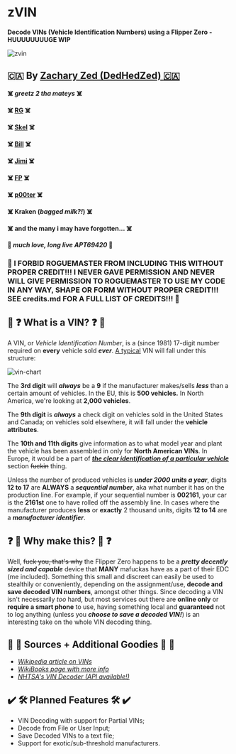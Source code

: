 # zVIN
**Decode VINs (Vehicle Identification Numbers) using a Flipper Zero - HUUUUUUUUGE WIP**

![zvin](https://github.com/dedhedzed/zVIN/assets/106502744/94fa7b2d-da4d-43ae-ad56-403c133bad80)

:canada: By [Zachary Zed (DedHedZed) :canada:](https://github.com/dedhedzed/ "well in theory it's Zachariah Zed the Third, His Supreme Excellency, but I go by Zed.")
-----
**:skull_and_crossbones: *greetz 2 tha mateys* :skull_and_crossbones:**

**:skull_and_crossbones: [RG](https://github.com/RocketGod-git "the one and only muffugin rocketgod" ) :skull_and_crossbones:**

**:skull_and_crossbones: [Skel](https://github.com/SkeletonMan03 "skeletanarchy mafuckaaaaz" ) :skull_and_crossbones:**

**:skull_and_crossbones: [Bill](https://github.com/billNYEusesMYwifi "inertia is a property of matter ;)" ) :skull_and_crossbones:**

**:skull_and_crossbones: [Jimi](https://github.com/jimilinuxguy "shanita d ;)" ) :skull_and_crossbones:**

**:skull_and_crossbones: [FP](https://github.com/FalsePhilosopher "i don't chase hoes, hoes chase me" ) :skull_and_crossbones:**

**:skull_and_crossbones: [p00ter](https://github.com/sierra-tang0 "microwave it" ) :skull_and_crossbones:**

**:skull_and_crossbones: Kraken (*bagged milk?!*) :skull_and_crossbones:**

**:skull_and_crossbones: and the many i may have forgotten... :skull_and_crossbones:**

**:metal: ***much love, long live APT69420*** :metal:**
### :fu: I FORBID ROGUEMASTER FROM INCLUDING THIS WITHOUT PROPER CREDIT!!! I NEVER GAVE PERMISSION AND NEVER WILL GIVE PERMISSION TO ROGUEMASTER TO USE MY CODE IN ANY WAY, SHAPE OR FORM WITHOUT PROPER CREDIT!!! SEE credits.md FOR A FULL LIST OF CREDITS!!! :fu:

## 🚗 ❓ What is a VIN? ❓ 🚗

A VIN, or *Vehicle Identification Number*, is a (since 1981) 17-digit number required on **every** vehicle sold ***ever***. [A typical](https://www.iso.org/standard/52200.html "ISO 3779") VIN will fall under this structure:

![vin-chart](https://github.com/dedhedzed/zVIN/assets/106502744/9e34fe8b-60e9-498a-ad83-b30f13b11dec)

The **3rd digit** will ***always*** be a **9** if the manufacturer makes/sells ***less*** than a certain amount of vehicles. In the EU, this is **500 vehicles.** In North America, we're looking at **2,000 vehicles**.

The **9th digit** is ***always*** a check digit on vehicles sold in the United States and Canada; on vehicles sold elsewhere, it will fall under the **vehicle attributes**. 

The **10th and 11th digits** give information as to what model year and plant the vehicle has been assembled in only for **North American VINs**. In Europe, it would be a part of [***the clear identification of a particular vehicle***](https://en.wikipedia.org/wiki/Vehicle_identification_number#Components) section ~~fuckin~~ thing.

Unless the number of produced vehicles is ***under 2000 units a year***, digits **12 to 17** are **ALWAYS** a ***sequential number***, aka what number it has on the production line. For example, if your sequential number is **002161**, your car is the **2161st** one to have rolled off the assembly line. In cases where the manufacturer produces **less** or **exactly** 2 thousand units, digits **12 to 14** are a ***manufacturer identifier***.

## ❓ 🧠 Why make this? :brain: ❓

Well, ~~fuck you, that's why~~ the Flipper Zero happens to be a ***pretty decently sized and capable*** device that **MANY** mafuckas have as a part of their EDC (me included). Something this small and discreet can easily be used to stealthily or conveniently, depending on the assignment/use, **decode and save decoded VIN numbers**, amongst other things. Since decoding a VIN isn't necessarily *too* hard, but most services out there are **online only** or **require a smart phone** to use, having something local and **guaranteed** not to log anything (unless you ***choose to save a decoded VIN!***) is an interesting take on the whole VIN decoding thing.

## 📖 👀 Sources + Additional Goodies :eyes: :book:

- [*Wikipedia article on VINs*](https://en.wikipedia.org/wiki/Vehicle_identification_number)
- [*WikiBooks page with more info*](https://en.wikibooks.org/wiki/Vehicle_Identification_Numbers_(VIN_codes))
- [*NHTSA's VIN Decoder (API available!)*](https://vpic.nhtsa.dot.gov/decoder/)

## ✔️ 🛠️ Planned Features 🛠️ ✔️
- VIN Decoding with support for Partial VINs;
- Decode from File or User Input;
- Save Decoded VINs to a text file;
- Support for exotic/sub-threshold manufacturers.
